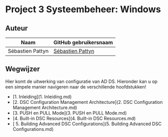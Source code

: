 # Project 3 Systeembeheer: Windows

## Auteur
 
 Naam  | GitHub gebruikersnaam
------------- | -------------
Sébastien Pattyn  | [Sébastien Pattyn](https://github.com/Sebastienpattyn)


## Wegwijzer
Hier komt de uitwerking van configuratie van AD DS. Hieronder kan u op een simpele manier navigeren naar de verschillende hoofdstukken!
- [1. Inleiding](1. Inleiding.md)
- [2. DSC Configuration Management Architecture](2. DSC Configuration Management Architecture.md)
- [3. PUSH en PULL Mode](3. PUSH en PULL Mode.md)
- [4. Built-in DSC Resources](4. Built-in DSC Resources.md)
- [ 5. Building Advanced DSC Configurations](5. Building Advanced DSC Configurations.md)
